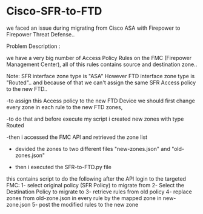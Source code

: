 # Cisco-SFR-to-FTD
we faced an issue during migrating from Cisco ASA with Firepower to Firepower Threat Defense..

Problem Description :

we have a very big number of Access Policy Rules on the FMC (Firepower Management Center), all of this rules contains source and destination zone..

Note: SFR interface zone type is "ASA" However FTD interface zone type is "Routed".. and because of that we can't assign the same SFR Access policy to the new FTD..

-to assign this Access policy to the new FTD Device we should first change every zone in each rule to the new FTD zones,

-to do that and before execute my script i created new zones with type Routed

-then i accessed the FMC API and retrieved the zone list

- devided the zones to two different files "new-zones.json" and "old-zones.json"

- then i executed the SFR-to-FTD.py file

this contains script to do the following after the API login to the targeted FMC:
1- select original policy (SFR Policy) to migrate from
2- Select the Destination Policy to migrate to
3- retrieve rules from old policy
4- replace zones from old-zone.json in every rule by the mapped zone in new-zone.json 
5- post the modified rules to the new zone




